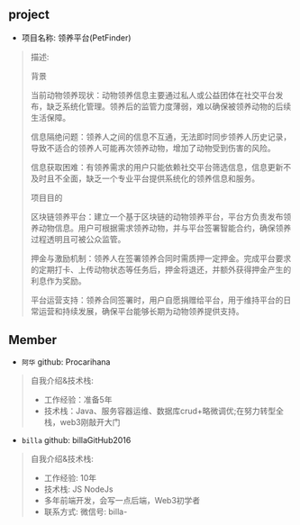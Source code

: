 ## project
- 项目名称: 领养平台(PetFinder)
> 描述: 
>
> 背景
> 
> 当前动物领养现状：动物领养信息主要通过私人或公益团体在社交平台发布，缺乏系统化管理。领养后的监管力度薄弱，难以确保被领养动物的后续生活保障。 
> 
> 信息隔绝问题：领养人之间的信息不互通，无法即时同步领养人历史记录，导致不适合的领养人可能再次领养动物，增加了动物受到伤害的风险。
> 
> 信息获取困难：有领养需求的用户只能依赖社交平台筛选信息，信息更新不及时且不全面，缺乏一个专业平台提供系统化的领养信息和服务。
> 
> 项目目的
> 
> 区块链领养平台：建立一个基于区块链的动物领养平台，平台方负责发布领养动物信息。用户可根据需求领养动物，并与平台签署智能合约，确保领养过程透明且可被公众监管。
> 
> 押金与激励机制：领养人在签署领养合同时需质押一定押金。完成平台要求的定期打卡、上传动物状态等任务后，押金将退还，并额外获得押金产生的利息作为奖励。
> 
> 平台运营支持：领养合同签署时，用户自愿捐赠给平台，用于维持平台的日常运营和持续发展，确保平台能够长期为动物领养提供支持。



## Member
- `阿华`  github: Procarihana
>自我介绍&技术栈:  
>- 工作经验：准备5年
>- 技术栈：Java、服务容器运维、数据库crud+略微调优;在努力转型全栈，web3刚敲开大门

- `billa`  github: billaGitHub2016
> 自我介绍&技术栈:
> - 工作经验: 10年 
> - 技术栈: JS NodeJs 
> - 多年前端开发，会写一点后端，Web3初学者 
> - 联系方式: 微信号: billa-
